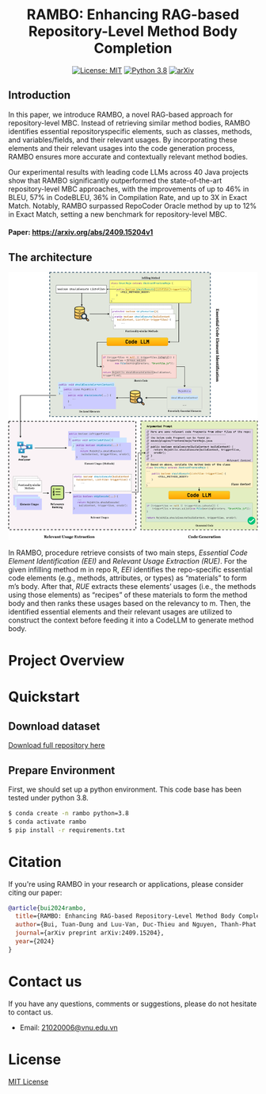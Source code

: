 
<div align="center">

# RAMBO: Enhancing RAG-based Repository-Level Method Body Completion
[![License: MIT](https://img.shields.io/badge/License-MIT-green.svg)](https://opensource.org/licenses/MIT) [![Python 3.8](https://img.shields.io/badge/python-3.8+-blue.svg)](https://www.python.org/downloads/release/python-380/) [![arXiv](https://img.shields.io/badge/📝-Paper-red)](https://arxiv.org/abs/2409.15204v1)
</div>

## Introduction

In this paper, we introduce RAMBO, a novel RAG-based approach for repository-level MBC. Instead of retrieving similar method bodies, RAMBO identifies essential repositoryspecific elements, such as classes, methods, and variables/fields, and their relevant usages. By incorporating these elements and their relevant usages into the code generation process, RAMBO ensures more accurate and contextually relevant method bodies.

Our experimental results with leading code LLMs across 40 Java projects show that RAMBO significantly outperformed the state-of-the-art repository-level MBC approaches, with the improvements of up to 46% in BLEU, 57% in CodeBLEU, 36% in Compilation Rate, and up to 3X in Exact Match. Notably, RAMBO surpassed RepoCoder Oracle method by up to 12% in Exact Match, setting a new  benchmark for repository-level MBC.

#### Paper: https://arxiv.org/abs/2409.15204v1

## The architecture
![](figs/framework.png)

In RAMBO, procedure retrieve consists of two main steps,
*Essential Code Element Identification (EEI)* and *Relevant Usage Extraction (RUE)*. For the given infilling method m in repo R, *EEI* identifies the repo-specific essential code elements (e.g., methods, attributes, or types) as “materials” to form m’s body. After that, *RUE* extracts these elements’ usages (i.e., the methods using those elements)
as “recipes” of these materials to form the method body
and then ranks these usages based on the relevancy to m. Then, the identified essential elements and their relevant usages are utilized to construct the context before feeding it into a CodeLLM to generate method body.

# Project Overview

# Quickstart
## Download dataset

[Download full repository here](https://www.dropbox.com/scl/fo/zgn1s3ad8lhxwi4n8pn06/AHQ2o8AzYIFpCLIIyYuoH48?rlkey=cx1emxzccyhurcajva5a6gnrg&st=zk5qdsn7&dl=0)

## Prepare Environment
First, we should set up a python environment. This code base has been tested under python 3.8.

```bash
$ conda create -n rambo python=3.8
$ conda activate rambo
$ pip install -r requirements.txt
```

# Citation
If you're using RAMBO in your research or applications, please consider citing our paper:
```bibtex
@article{bui2024rambo,
  title={RAMBO: Enhancing RAG-based Repository-Level Method Body Completion},
  author={Bui, Tuan-Dung and Luu-Van, Duc-Thieu and Nguyen, Thanh-Phat and Nguyen, Thu-Trang and Nguyen, Son and Vo, Hieu Dinh},
  journal={arXiv preprint arXiv:2409.15204},
  year={2024}
}
```

# Contact us
If you have any questions, comments or suggestions, please do not hesitate to contact us.
- Email: 21020006@vnu.edu.vn

# License
[MIT License](LICENSE)